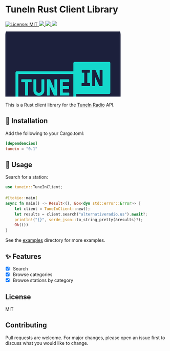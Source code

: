# TuneIn Rust Client Library

<p>
  <a href="LICENSE" target="_blank">
    <img alt="License: MIT" src="https://img.shields.io/badge/License-MIT-blue.svg" />
  </a>
  <a href="https://crates.io/crates/tunein" target="_blank">
    <img src="https://img.shields.io/crates/v/tunein.svg" />
  </a>
  
  <a href="https://crates.io/crates/tunein" target="_blank">
    <img src="https://img.shields.io/crates/dr/tunein" />
  </a>
  
  <a href="https://docs.rs/tunein" target="_blank">
    <img src="https://docs.rs/tunein/badge.svg" />
  </a>
</p>


<img src="./logo.png" />

This is a Rust client library for the [TuneIn Radio](https://tunein.com/) API.

## 🚚 Installation

Add the following to your Cargo.toml:

```toml
[dependencies]
tunein = "0.1"
```

## 🚀 Usage

Search for a station:

```rust
use tunein::TuneInClient;

#[tokio::main]
async fn main() -> Result<(), Box<dyn std::error::Error>> {
    let client = TuneInClient::new();
    let results = client.search("alternativeradio.us").await?;
    println!("{}", serde_json::to_string_pretty(&results)?);
    Ok(())
}
```

See the [examples](./examples) directory for more examples.

## ✨ Features

- [x] Search
- [x] Browse categories
- [x] Browse stations by category

## License
MIT

## Contributing
Pull requests are welcome. For major changes, please open an issue first to discuss what you would like to change.
